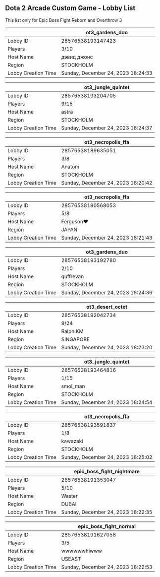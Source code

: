 ## Dota 2 Arcade Custom Game - Lobby List

This list only for Epic Boss Fight Reborn and Overthrow 3

|  | ot3_gardens_duo |
| ------ | ------ |
| Lobby ID | 28576538193147423 |
| Players | 3/10 |
| Host Name | дэвид джонс |
| Region | STOCKHOLM |
| Lobby Creation Time | Sunday, December 24, 2023 18:24:33 |


|  | ot3_jungle_quintet |
| ------ | ------ |
| Lobby ID | 28576538193204705 |
| Players | 9/15 |
| Host Name | astra |
| Region | STOCKHOLM |
| Lobby Creation Time | Sunday, December 24, 2023 18:24:37 |


|  | ot3_necropolis_ffa |
| ------ | ------ |
| Lobby ID | 28576538189635051 |
| Players | 3/8 |
| Host Name | Anatom |
| Region | STOCKHOLM |
| Lobby Creation Time | Sunday, December 24, 2023 18:20:42 |


|  | ot3_necropolis_ffa |
| ------ | ------ |
| Lobby ID | 28576538190568053 |
| Players | 5/8 |
| Host Name | Ferguson♥ |
| Region | JAPAN |
| Lobby Creation Time | Sunday, December 24, 2023 18:21:43 |


|  | ot3_gardens_duo |
| ------ | ------ |
| Lobby ID | 28576538193192780 |
| Players | 2/10 |
| Host Name | quffrevan |
| Region | STOCKHOLM |
| Lobby Creation Time | Sunday, December 24, 2023 18:24:36 |


|  | ot3_desert_octet |
| ------ | ------ |
| Lobby ID | 28576538192042734 |
| Players | 9/24 |
| Host Name | Ralph.KM |
| Region | SINGAPORE |
| Lobby Creation Time | Sunday, December 24, 2023 18:23:20 |


|  | ot3_jungle_quintet |
| ------ | ------ |
| Lobby ID | 28576538193464816 |
| Players | 1/15 |
| Host Name | smol_man |
| Region | STOCKHOLM |
| Lobby Creation Time | Sunday, December 24, 2023 18:24:54 |


|  | ot3_necropolis_ffa |
| ------ | ------ |
| Lobby ID | 28576538193591837 |
| Players | 1/8 |
| Host Name | kawazaki |
| Region | STOCKHOLM |
| Lobby Creation Time | Sunday, December 24, 2023 18:25:02 |


|  | epic_boss_fight_nightmare |
| ------ | ------ |
| Lobby ID | 28576538191353047 |
| Players | 5/10 |
| Host Name | Waster |
| Region | DUBAI |
| Lobby Creation Time | Sunday, December 24, 2023 18:22:35 |


|  | epic_boss_fight_normal |
| ------ | ------ |
| Lobby ID | 28576538191627058 |
| Players | 3/5 |
| Host Name | wwwwwwhiwww |
| Region | USEAST |
| Lobby Creation Time | Sunday, December 24, 2023 18:22:53 |


